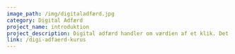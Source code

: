 ```yaml
---
image_path: /img/digitaladfærd.jpg
category: Digital Adfærd
project_name: introduktion
project_description: Digital adfærd handler om værdien af et klik. Det handler om de såkaldte 'gratis ydelser', digitale fodspor og hvordan de teknologiske mekanismer påvirker os, vores adfærd - ofte uden at vi er opmærksomme på det.
link: /digi-adfaerd-kurus
---
```

